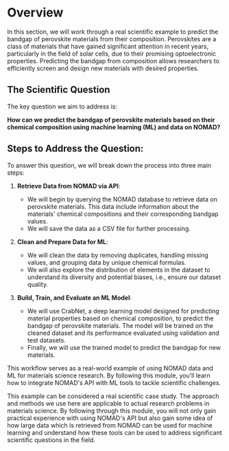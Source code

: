 # Overview

In this section, we will work through a real scientific example to predict the bandgap of perovskite materials from their composition. Perovskites are a class of materials that have gained significant attention in recent years, particularly in the field of solar cells, due to their promising optoelectronic properties. Predicting the bandgap from composition allows researchers to efficiently screen and design new materials with desired properties.


## The Scientific Question

The key question we aim to address is:

**How can we predict the bandgap of perovskite materials based on their chemical composition using machine learning (ML) and data on NOMAD?**

## Steps to Address the Question:

To answer this question, we will break down the process into three main steps:

1. **Retrieve Data from NOMAD via API**: 
    - We will begin by querying the NOMAD database to retrieve data on perovskite materials. This data include information about the materials' chemical compositions and their corresponding bandgap values.
    - We will save the data as a CSV file for further processing.

2. **Clean and Prepare Data for ML**:
    - We will clean the data by removing duplicates, handling missing values, and grouping data by unique chemical formulas.
    - We will also explore the distribution of elements in the dataset to understand its diversity and potential biases, i.e., ensure our dataset quality.

3. **Build, Train, and Evaluate an ML Model**:
    - We will use CrabNet, a deep learning model designed for predicting material properties based on chemical composition, to predict the bandgap of perovskite materials. The model will be trained on the cleaned dataset and its performance evaluated using validation and test datasets.
    - Finally, we will use the trained model to predict the bandgap for new materials.

This workflow serves as a real-world example of using NOMAD data and ML for materials science research. By following this module, you’ll learn how to integrate NOMAD's API with ML tools to tackle scientific challenges.

This example can be considered a real scientific case study. The approach and methods we use here are applicable to actual research problems in materials science. By following through this module, you will not only gain practical experience with using NOMAD's API but also gain some idea of how large data which is retrieved from NOMAD can be used for machine learning and understand how these tools can be used to address significant scientific questions in the field.


